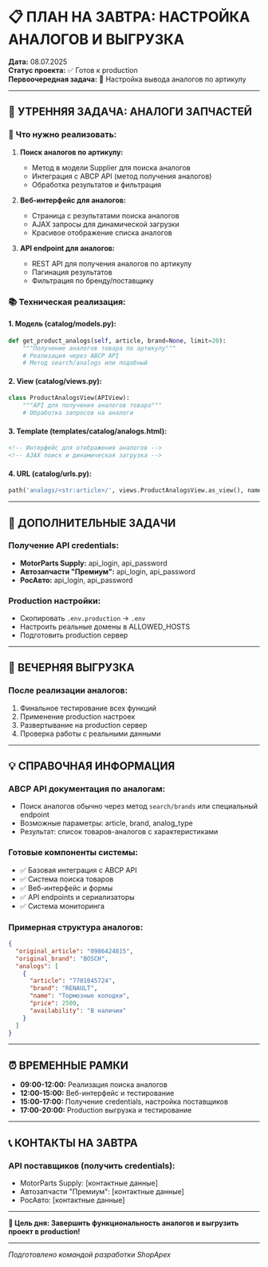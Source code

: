 # 📋 ПЛАН НА ЗАВТРА: НАСТРОЙКА АНАЛОГОВ И ВЫГРУЗКА

**Дата:** 08.07.2025  
**Статус проекта:** ✅ Готов к production  
**Первоочередная задача:** 🔧 Настройка вывода аналогов по артикулу

---

## 🎯 УТРЕННЯЯ ЗАДАЧА: АНАЛОГИ ЗАПЧАСТЕЙ

### 🔧 **Что нужно реализовать:**

1. **Поиск аналогов по артикулу:**
   - Метод в модели Supplier для поиска аналогов
   - Интеграция с ABCP API (метод получения аналогов)
   - Обработка результатов и фильтрация

2. **Веб-интерфейс для аналогов:**
   - Страница с результатами поиска аналогов
   - AJAX запросы для динамической загрузки
   - Красивое отображение списка аналогов

3. **API endpoint для аналогов:**
   - REST API для получения аналогов по артикулу
   - Пагинация результатов
   - Фильтрация по бренду/поставщику

### 📚 **Техническая реализация:**

#### 1. Модель (catalog/models.py):
```python
def get_product_analogs(self, article, brand=None, limit=20):
    """Получение аналогов товара по артикулу"""
    # Реализация через ABCP API
    # Метод search/analogs или подобный
```

#### 2. View (catalog/views.py):
```python
class ProductAnalogsView(APIView):
    """API для получения аналогов товара"""
    # Обработка запросов на аналоги
```

#### 3. Template (templates/catalog/analogs.html):
```html
<!-- Интерфейс для отображения аналогов -->
<!-- AJAX поиск и динамическая загрузка -->
```

#### 4. URL (catalog/urls.py):
```python
path('analogs/<str:article>/', views.ProductAnalogsView.as_view(), name='product_analogs'),
```

---

## 🔐 ДОПОЛНИТЕЛЬНЫЕ ЗАДАЧИ

### **Получение API credentials:**
- **MotorParts Supply:** api_login, api_password
- **Автозапчасти "Премиум":** api_login, api_password  
- **РосАвто:** api_login, api_password

### **Production настройки:**
- Скопировать `.env.production` → `.env`
- Настроить реальные домены в ALLOWED_HOSTS
- Подготовить production сервер

---

## 🚀 ВЕЧЕРНЯЯ ВЫГРУЗКА

### **После реализации аналогов:**
1. Финальное тестирование всех функций
2. Применение production настроек
3. Развертывание на production сервер
4. Проверка работы с реальными данными

---

## 💡 СПРАВОЧНАЯ ИНФОРМАЦИЯ

### **ABCP API документация по аналогам:**
- Поиск аналогов обычно через метод `search/brands` или специальный endpoint
- Возможные параметры: article, brand, analog_type
- Результат: список товаров-аналогов с характеристиками

### **Готовые компоненты системы:**
- ✅ Базовая интеграция с ABCP API
- ✅ Система поиска товаров  
- ✅ Веб-интерфейс и формы
- ✅ API endpoints и сериализаторы
- ✅ Система мониторинга

### **Примерная структура аналогов:**
```json
{
  "original_article": "0986424815",
  "original_brand": "BOSCH", 
  "analogs": [
    {
      "article": "7701045724",
      "brand": "RENAULT",
      "name": "Тормозные колодки",
      "price": 2500,
      "availability": "В наличии"
    }
  ]
}
```

---

## ⏰ ВРЕМЕННЫЕ РАМКИ

- **09:00-12:00:** Реализация поиска аналогов
- **12:00-15:00:** Веб-интерфейс и тестирование
- **15:00-17:00:** Получение credentials, настройка поставщиков  
- **17:00-20:00:** Production выгрузка и тестирование

---

## 📞 КОНТАКТЫ НА ЗАВТРА

### **API поставщиков (получить credentials):**
- MotorParts Supply: [контактные данные]
- Автозапчасти "Премиум": [контактные данные]
- РосАвто: [контактные данные]

---

**🎯 Цель дня: Завершить функциональность аналогов и выгрузить проект в production!**

---

*Подготовлено командой разработки ShopApex*
